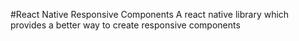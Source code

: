 #React Native Responsive Components
A react native library which provides a better way to create responsive components


